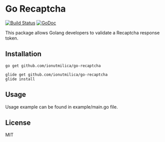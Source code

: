 # Go Recaptcha 
[![Build Status](https://travis-ci.org/ionutmilica/go-recapcha.svg?branch=master)](https://travis-ci.org/ionutmilica/go-recapcha) [![GoDoc](https://godoc.org/github.com/ionutmilica/go-recapcha?status.svg)](http://godoc.org/github.com/ionutmilica/go-recapcha)

This package allows Golang developers to validate a Recaptcha response token.

## Installation

```
go get github.com/ionutmilica/go-recaptcha
```
```
glide get github.com/ionutmilica/go-recaptcha
glide install 
```

## Usage

Usage example can be found in example/main.go file.

## License

MIT